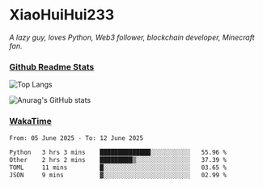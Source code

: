 # XiaoHuiHui233

*A lazy guy, loves Python, Web3 follower, blockchain developer, Minecraft fan.*

### [Github Readme Stats](https://github.com/anuraghazra/github-readme-stats)

![Top Langs](https://github-readme-stats.vercel.app/api/top-langs/?username=XiaoHuiHui233&layout=compact&theme=github_dark)

![Anurag's GitHub stats](https://github-readme-stats.vercel.app/api?username=XiaoHuiHui233&show_icons=true&theme=github_dark)

### [WakaTime](https://wakatime.com)

<!--START_SECTION:waka-->

```txt
From: 05 June 2025 - To: 12 June 2025

Python   3 hrs 3 mins    ██████████████░░░░░░░░░░░   55.96 %
Other    2 hrs 2 mins    █████████▒░░░░░░░░░░░░░░░   37.39 %
TOML     11 mins         █░░░░░░░░░░░░░░░░░░░░░░░░   03.65 %
JSON     9 mins          ▓░░░░░░░░░░░░░░░░░░░░░░░░   02.99 %
```

<!--END_SECTION:waka-->
